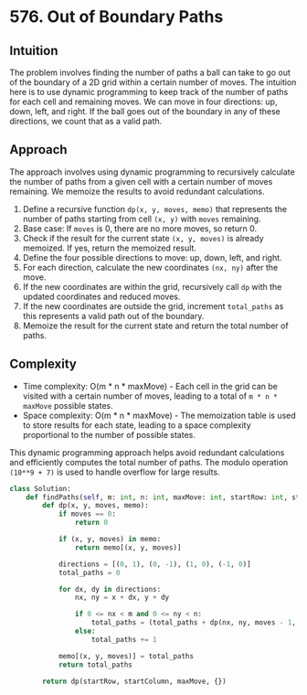 # 576. Out of Boundary Paths

## Intuition
The problem involves finding the number of paths a ball can take to go out of the boundary of a 2D grid within a certain number of moves. The intuition here is to use dynamic programming to keep track of the number of paths for each cell and remaining moves. We can move in four directions: up, down, left, and right. If the ball goes out of the boundary in any of these directions, we count that as a valid path.

## Approach
The approach involves using dynamic programming to recursively calculate the number of paths from a given cell with a certain number of moves remaining. We memoize the results to avoid redundant calculations.

1. Define a recursive function `dp(x, y, moves, memo)` that represents the number of paths starting from cell `(x, y)` with `moves` remaining.
2. Base case: If `moves` is 0, there are no more moves, so return 0.
3. Check if the result for the current state `(x, y, moves)` is already memoized. If yes, return the memoized result.
4. Define the four possible directions to move: up, down, left, and right.
5. For each direction, calculate the new coordinates `(nx, ny)` after the move.
6. If the new coordinates are within the grid, recursively call `dp` with the updated coordinates and reduced moves.
7. If the new coordinates are outside the grid, increment `total_paths` as this represents a valid path out of the boundary.
8. Memoize the result for the current state and return the total number of paths.

## Complexity
- Time complexity: O(m * n * maxMove) - Each cell in the grid can be visited with a certain number of moves, leading to a total of `m * n * maxMove` possible states.
- Space complexity: O(m * n * maxMove) - The memoization table is used to store results for each state, leading to a space complexity proportional to the number of possible states.

This dynamic programming approach helps avoid redundant calculations and efficiently computes the total number of paths. The modulo operation `(10**9 + 7)` is used to handle overflow for large results.

```python
class Solution:
    def findPaths(self, m: int, n: int, maxMove: int, startRow: int, startColumn: int) -> int:
        def dp(x, y, moves, memo):
            if moves == 0:
                return 0

            if (x, y, moves) in memo:
                return memo[(x, y, moves)]

            directions = [(0, 1), (0, -1), (1, 0), (-1, 0)]
            total_paths = 0

            for dx, dy in directions:
                nx, ny = x + dx, y + dy

                if 0 <= nx < m and 0 <= ny < n:
                    total_paths = (total_paths + dp(nx, ny, moves - 1, memo)) % (10**9 + 7)
                else:
                    total_paths += 1

            memo[(x, y, moves)] = total_paths
            return total_paths

        return dp(startRow, startColumn, maxMove, {})

